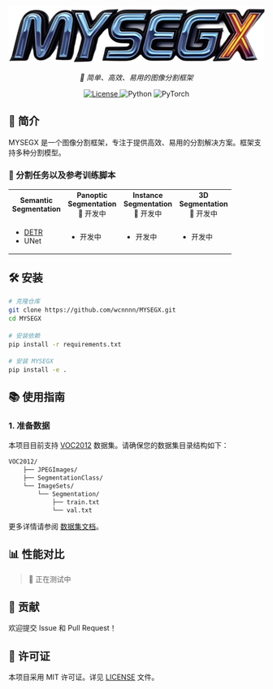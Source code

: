 <div align="center">
    <img src="LOGO.jpg" alt="MYSEGX Logo" width="600"/>
    <p>
        <em>🚀 简单、高效、易用的图像分割框架</em>
    </p>
    <p>
        <a href="LICENSE">
            <img alt="License" src="https://img.shields.io/badge/license-MIT-blue.svg"/>
        </a>
        <img alt="Python" src="https://img.shields.io/badge/python-3.7%2B-blue"/>
        <img alt="PyTorch" src="https://img.shields.io/badge/PyTorch-1.7%2B-orange"/>
    </p>
</div>

## 📌 简介

MYSEGX 是一个图像分割框架，专注于提供高效、易用的分割解决方案。框架支持多种分割模型。


### 🎯 分割任务以及参考训练脚本

<table width="100%">
<tr>
<td align="center" width="25%">
<b>Semantic<br/>Segmentation</b><br/>
</td>
<td align="center" width="25%">
<b>Panoptic<br/>Segmentation</b><br/>
🚧 开发中
</td>
<td align="center" width="25%">
<b>Instance<br/>Segmentation</b><br/>
🚧 开发中
</td>
<td align="center" width="25%">
<b>3D<br/>Segmentation</b><br/>
🚧 开发中
</td>
</tr>
<tr>
<td align="center" width="25%">
<ul style="text-align: left;">
<li><a href="docs/Semantic_Segmentation/detr.md">DETR</a></li>
<li>UNet</li>
</ul>
</td>
<td align="center" width="25%">
<ul style="text-align: left;">
<li>开发中</li>
</ul>
</td>
<td align="center" width="25%">
<ul style="text-align: left;">
<li>开发中</li>
</ul>
</td>
<td align="center" width="25%">
<ul style="text-align: left;">
<li>开发中</li>
</ul>
</td>
</tr>
</table>



## 🛠️ 安装

```bash
# 克隆仓库
git clone https://github.com/wcnnnn/MYSEGX.git
cd MYSEGX

# 安装依赖
pip install -r requirements.txt

# 安装 MYSEGX
pip install -e .
```

## 📚 使用指南

### 1. 准备数据

本项目目前支持 [VOC2012](http://host.robots.ox.ac.uk/pascal/VOC/voc2012/) 数据集。请确保您的数据集目录结构如下：

```
VOC2012/
    ├── JPEGImages/
    ├── SegmentationClass/
    └── ImageSets/
        └── Segmentation/
            ├── train.txt
            └── val.txt
```

更多详情请参阅 [数据集文档](docs/dataset.md)。

## 📊 性能对比
> 🚧 正在测试中

## 🤝 贡献

欢迎提交 Issue 和 Pull Request！

## 📄 许可证

本项目采用 MIT 许可证。详见 [LICENSE](LICENSE) 文件。